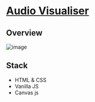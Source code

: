 # [Audio Visualiser](https://radzivonn.github.io/audio-visualiser)

## Overview
![image](https://github.com/user-attachments/assets/ff767eb3-ef63-4d5a-af71-a330b17f57c1)

## Stack
* HTML & CSS
* Vanilla JS
* Canvas js
